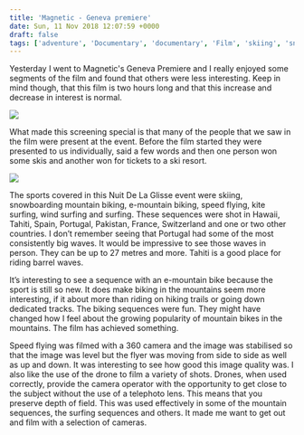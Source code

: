 ```yaml
---
title: 'Magnetic - Geneva premiere'
date: Sun, 11 Nov 2018 12:07:59 +0000
draft: false
tags: ['adventure', 'Documentary', 'documentary', 'Film', 'skiing', 'snowboarding', 'speed flying', 'sports', 'surfing']
---
```


Yesterday I went to Magnetic's Geneva Premiere and I really enjoyed some segments of the film and found that others were less interesting. Keep in mind though, that this film is two hours long and that this increase and decrease in interest is normal. 

![](https://www.main-vision.com/richard/blog/wp-content/uploads/2018/11/img_9685-e1541937836776.jpg)

What made this screening special is that many of the people that we saw in the film were present at the event. Before the film started they were presented to us individually, said a few words and then one person won some skis and another won for tickets to a ski resort. 

![](https://www.main-vision.com/richard/blog/wp-content/uploads/2018/11/img_9686-e1541937964859.jpg)

The sports covered in this Nuit De La Glisse event were skiing, snowboarding mountain biking, e-mountain biking, speed flying, kite surfing, wind surfing and surfing. These sequences were shot in Hawaii, Tahiti, Spain, Portugal, Pakistan, France, Switzerland and one or two other countries. I don’t remember seeing that Portugal had some of the most consistently big waves. It would be impressive to see those waves in person. They can be up to 27 metres and more. Tahiti is a good place for riding barrel waves. 

It’s interesting to see a sequence with an e-mountain bike because the sport is still so new. It does make biking in the mountains seem more interesting, if it about more than riding on hiking trails or going down dedicated tracks. The biking sequences were fun. They might have changed how I feel about the growing popularity of mountain bikes in the mountains. The film has achieved something. 

Speed flying was filmed with a 360 camera and the image was stabilised so that the image was level but the flyer was moving from side to side as well as up and down. It was interesting to see how good this image quality was. I also like the use of the drone to film a variety of shots. Drones, when used correctly, provide the camera operator with the opportunity to get close to the subject without the use of a telephoto lens. This means that you preserve depth of field. This was used effectively in some of the mountain sequences, the surfing sequences and others. It made me want to get out and film with a selection of cameras.